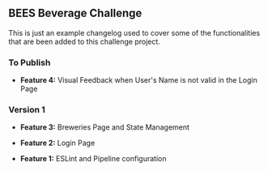 ## BEES Beverage Challenge

This is just an example changelog used to cover some of the functionalities that are been added to this challenge project.

### To Publish

- **Feature 4:** Visual Feedback when User's Name is not valid in the Login Page

### Version 1

- **Feature 3:** Breweries Page and State Management

- **Feature 2:** Login Page

- **Feature 1:** ESLint and Pipeline configuration
